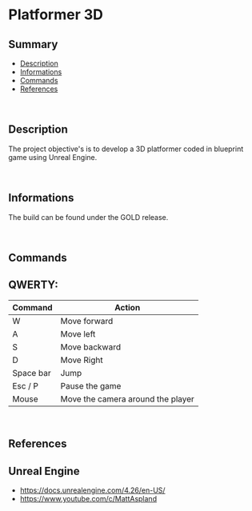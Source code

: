 # **Platformer 3D**

## **Summary**
- [Description](##Description)
- [Informations](##Informations)
- [Commands](##Commands)
- [References](##References)

<br>

## **Description**

The project objective's is to develop a 3D platformer coded in blueprint game using Unreal Engine.

<br>

## **Informations**

The build can be found under the GOLD release.

<br>

## **Commands**

QWERTY:
---

Command      | Action
-------      | ------
W            | Move forward
A            | Move left
S            | Move backward
D            | Move Right
Space bar    | Jump
Esc / P      | Pause the game
Mouse        | Move the camera around the player

<br>

## **References**

Unreal Engine
---
- https://docs.unrealengine.com/4.26/en-US/
- https://www.youtube.com/c/MattAspland
